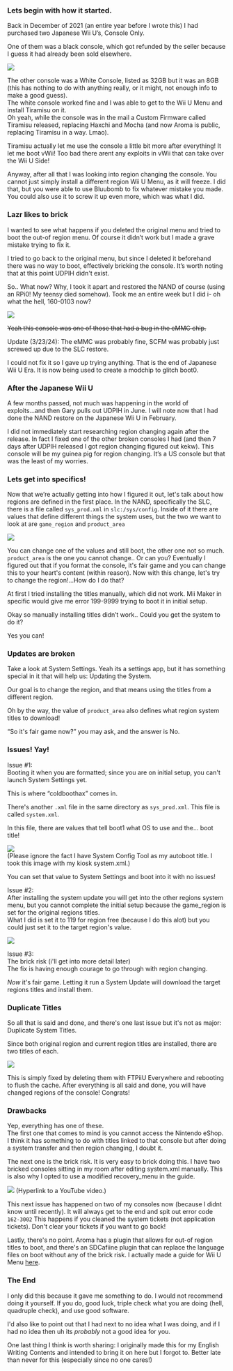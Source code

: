 ### Lets begin with how it started.

Back in December of 2021 (an entire year before I wrote this) I had purchased two Japanese Wii U’s, Console Only.

One of them was a black console, which got refunded by the seller because I guess it had already been sold elsewhere.  

![](../files/writeup_images/cancelled_japanese_wiiu.png)

The other console was a White Console, listed as 32GB but it was an 8GB (this has nothing to do with anything really, or it might, not enough info to make a good guess).  
The white console worked fine and I was able to get to the Wii U Menu and install Tiramisu on it.  
Oh yeah, while the console was in the mail a Custom Firmware called Tiramisu released, replacing Haxchi and Mocha (and now Aroma is public, replacing Tiramisu in a way. Lmao).

Tiramisu actually let me use the console a little bit more after everything! 
It let me boot vWii! 
Too bad there arent any exploits in vWii that can take over the Wii U Side!

Anyway, after all that I was looking into region changing the console. 
You cannot just simply install a different region Wii U Menu, as it will freeze. 
I did that, but you were able to use Bluubomb to fix whatever mistake you made. 
You could also use it to screw it up even more, which was what I did. 

### Lazr likes to brick

I wanted to see what happens if you deleted the original menu and tried to boot the out-of region menu. 
Of course it didn’t work but I made a grave mistake trying to fix it. 

I tried to go back to the original menu, but since I deleted it beforehand there was no way to boot, effectively bricking the console. 
It’s worth noting that at this point UDPIH didn't exist.

So.. What now? Why, I took it apart and restored the NAND of course (using an RPi0! My teensy died somehow). 
Took me an entire week but I did i- oh what the hell, 160-0103 now?

![](../files/writeup_images/1600103.jpg)

~~Yeah this console was one of those that had a bug in the eMMC chip.~~

Update (3/23/24): The eMMC was probably fine, SCFM was probably just screwed up due to the SLC restore.

I could not fix it so I gave up trying anything. 
That is the end of Japanese Wii U Era. 
It is now being used to create a modchip to glitch boot0.

### After the Japanese Wii U

A few months passed, not much was happening in the world of exploits...and then Gary pulls out UDPIH in June. I will note now that I had done the NAND restore on the Japanese Wii U in February.

I did not immediately start researching region changing again after the release. In fact I fixed one of the other broken consoles I had (and then 7 days after UDPIH released I got region changing figured out kekw). 
This console will be my guinea pig for region changing. 
It’s a US console but that was the least of my worries.

### Lets get into specifics!

Now that we’re actually getting into how I figured it out, let's talk about how regions are defined in the first place. 
In the NAND, specifically the SLC, there is a file called `sys_prod.xml` in `slc:/sys/config`. 
Inside of it there are values that define different things the system uses, but the two we want to look at are `game_region` and `product_area`

![](../files/writeup_images/regions.png)

You can change one of the values and still boot, the other one not so much. 
`product_area` is the one you cannot change.. Or can you? 
Eventually I figured out that if you format the console, it's fair game and you can change this to your heart's content (within reason). 
Now with this change, let's try to change the region!...How do I do that?

At first I tried installing the titles manually, which did not work. 
Mii Maker in specific would give me error 199-9999 trying to boot it in initial setup. 

Okay so manually installing titles didn’t work.. 
Could you get the system to do it? 

Yes you can!

### Updates are broken

Take a look at System Settings. 
Yeah its a settings app, but it has something special in it that will help us: Updating the System. 

Our goal is to change the region, and that means using the titles from a different region. 

Oh by the way, the value of `product_area` also defines what region system titles to download! 

“So it's fair game now?” you may ask, and the answer is No. 

### Issues! Yay!

Issue #1:  
Booting it when you are formatted; since you are on initial setup, you can't launch System Settings yet. 

This is where “coldboothax” comes in. 

There's another `.xml` file in the same directory as `sys_prod.xml`. 
This file is called `system.xml`. 

In this file, there are values that tell boot1 what OS to use and the… boot title! 

![](../files/writeup_images/boottitle.png)  
(Please ignore the fact I have System Config Tool as my autoboot title. I took this image with my kiosk system.xml.)

You can set that value to System Settings and boot into it with no issues!

Issue #2:  
After installing the system update you will get into the other regions system menu, but you cannot complete the initial setup because the game_region is set for the original regions titles.  
What I did is set it to 119 for region free (because I do this alot) but you could just set it to the target region's value. 

![](../files/writeup_images/regions2.png)


Issue #3:  
The brick risk (i'll get into more detail later)  
The fix is having enough courage to go through with region changing.

*Now* it's fair game.
Letting it run a System Update will download the target regions titles and install them.

### Duplicate Titles

So all that is said and done, and there's one last issue but it's not as major: Duplicate System Titles. 

Since both original region and current region titles are installed, there are two titles of each. 

![](../files/writeup_images/duplicates.jpg)

This is simply fixed by deleting them with FTPiiU Everywhere and rebooting to flush the cache. 
After everything is all said and done, you will have changed regions of the console! Congrats!

### Drawbacks

Yep, everything has one of these.  
The first one that comes to mind is you cannot access the Nintendo eShop.
I think it has something to do with titles linked to that console but after doing a system transfer and then region changing, I doubt it. 

The next one is the brick risk. It is very easy to brick doing this. I have two bricked consoles sitting in my room after editing system.xml manually. This is also why I opted to use a modified recovery_menu in the guide.

[![](../files/writeup_images/bricc.jpg)](https://youtu.be/f1s2F2FHofs)
(Hyperlink to a YouTube video.)

This next issue has happened on two of my consoles now (because I didnt know until recently).
It will always get to the end and spit out error code `162-3002`
This happens if you cleaned the system tickets (not application tickets).
Don't clear your tickets if you want to go back!

Lastly, there's no point. Aroma has a plugin that allows for out-of region titles to boot, and there's an SDCafiine plugin that can replace the language files on boot without any of the brick risk. I actually made a guide for Wii U Menu [here](https://gbatemp.net/threads/how-to-use-the-sdcafiine-aroma-plugin-to-use-other-language-files-on-a-japanese-wii-u.621186/).

### The End

I only did this because it gave me something to do. 
I would not recommend doing it yourself. 
If you do, good luck, triple check what you are doing (hell, quadruple check), and use good software.

I'd also like to point out that I had next to no idea what I was doing, and if I had no idea then uh its *probably* not a good idea for you.

One last thing I think is worth sharing: I originally made this for my English Writing Contents and intended to bring it on here but I forgot to. Better late than never for this (especially since no one cares!)
